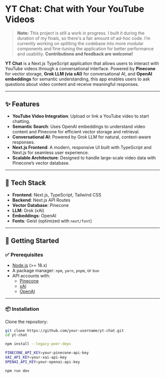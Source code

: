 # YT Chat: Chat with Your YouTube Videos

> **Note:** This project is still a work in progress. I built it during the duration of my finals, so there's a fair amount of ad-hoc code. I’m currently working on splitting the codebase into more modular components and fine-tuning the application for better performance and usability. **Contributions and feedback are welcome!**

**YT Chat** is a Next.js TypeScript application that allows users to interact with YouTube videos through a conversational interface. Powered by **Pinecone** for vector storage, **Grok LLM (via xAI)** for conversational AI, and **OpenAI embeddings** for semantic understanding, this app enables users to ask questions about video content and receive meaningful responses.

---

## ✨ Features

- **YouTube Video Integration**: Upload or link a YouTube video to start chatting.
- **Semantic Search**: Uses OpenAI embeddings to understand video content and Pinecone for efficient vector storage and retrieval.
- **Conversational AI**: Powered by Grok LLM for natural, context-aware responses.
- **Next.js Frontend**: A modern, responsive UI built with TypeScript and Next.js for seamless user experience.
- **Scalable Architecture**: Designed to handle large-scale video data with Pinecone’s vector database.

---

## 🧰 Tech Stack

- **Frontend**: Next.js, TypeScript, Tailwind CSS
- **Backend**: Next.js API Routes
- **Vector Database**: Pinecone
- **LLM**: Grok (xAI)
- **Embeddings**: OpenAI
- **Fonts**: Geist (optimized with `next/font`)

---

## 🚀 Getting Started

### ✅ Prerequisites

- [Node.js](https://nodejs.org/) (>= 18.x)
- A package manager: `npm`, `yarn`, `pnpm`, or `bun`
- API accounts with:
  - [Pinecone](https://www.pinecone.io/)
  - [xAI](https://x.ai/)
  - [OpenAI](https://openai.com/)

---

### 📦 Installation

Clone the repository:

```bash
git clone https://github.com/your-username/yt-chat.git
cd yt-chat
```

```bash
npm install --legacy-peer-deps
```

```bash
PINECONE_API_KEY=your-pinecone-api-key
XAI_API_KEY=your-xai-api-key
OPENAI_API_KEY=your-openai-api-key
```
```bash
npm run dev
```
